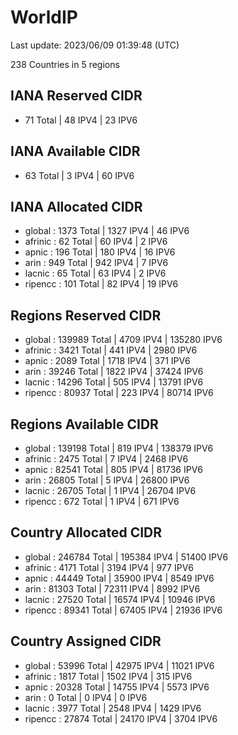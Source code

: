 # WorldIP

Last update: 2023/06/09 01:39:48 (UTC)

238 Countries in 5 regions

## IANA Reserved CIDR

- 71 Total | 48 IPV4 | 23 IPV6

## IANA Available CIDR

- 63 Total | 3 IPV4 | 60 IPV6

## IANA Allocated CIDR

- global : 1373 Total | 1327 IPV4 | 46 IPV6
- afrinic : 62 Total | 60 IPV4 | 2 IPV6
- apnic : 196 Total | 180 IPV4 | 16 IPV6
- arin : 949 Total | 942 IPV4 | 7 IPV6
- lacnic : 65 Total | 63 IPV4 | 2 IPV6
- ripencc : 101 Total | 82 IPV4 | 19 IPV6

## Regions Reserved CIDR

- global : 139989 Total | 4709 IPV4 | 135280 IPV6
- afrinic : 3421 Total | 441 IPV4 | 2980 IPV6
- apnic : 2089 Total | 1718 IPV4 | 371 IPV6
- arin : 39246 Total | 1822 IPV4 | 37424 IPV6
- lacnic : 14296 Total | 505 IPV4 | 13791 IPV6
- ripencc : 80937 Total | 223 IPV4 | 80714 IPV6

## Regions Available CIDR

- global : 139198 Total | 819 IPV4 | 138379 IPV6
- afrinic : 2475 Total | 7 IPV4 | 2468 IPV6
- apnic : 82541 Total | 805 IPV4 | 81736 IPV6
- arin : 26805 Total | 5 IPV4 | 26800 IPV6
- lacnic : 26705 Total | 1 IPV4 | 26704 IPV6
- ripencc : 672 Total | 1 IPV4 | 671 IPV6

## Country Allocated CIDR

- global : 246784 Total | 195384 IPV4 | 51400 IPV6
- afrinic : 4171 Total | 3194 IPV4 | 977 IPV6
- apnic : 44449 Total | 35900 IPV4 | 8549 IPV6
- arin : 81303 Total | 72311 IPV4 | 8992 IPV6
- lacnic : 27520 Total | 16574 IPV4 | 10946 IPV6
- ripencc : 89341 Total | 67405 IPV4 | 21936 IPV6

## Country Assigned CIDR

- global : 53996 Total | 42975 IPV4 | 11021 IPV6
- afrinic : 1817 Total | 1502 IPV4 | 315 IPV6
- apnic : 20328 Total | 14755 IPV4 | 5573 IPV6
- arin : 0 Total | 0 IPV4 | 0 IPV6
- lacnic : 3977 Total | 2548 IPV4 | 1429 IPV6
- ripencc : 27874 Total | 24170 IPV4 | 3704 IPV6
